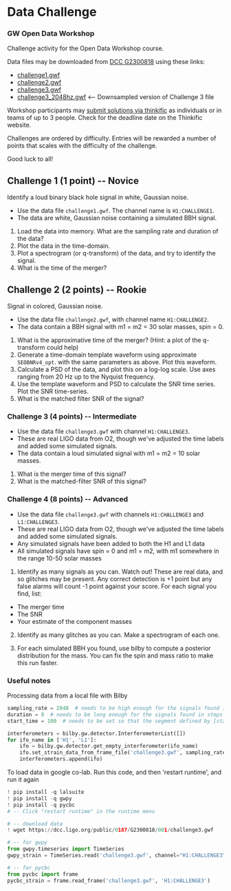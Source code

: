 # Data Challenge 

### GW Open Data Workshop

Challenge activity for the Open Data Workshop course.

Data files may be downloaded from [DCC G2300818](https://dcc.ligo.org/LIGO-G2300818/public) using these links:

* [challenge1.gwf](https://dcc.ligo.org/public/0187/G2300818/001/challenge1.gwf)
* [challenge2.gwf](https://dcc.ligo.org/public/0187/G2300818/001/challenge2.gwf)
* [challenge3.gwf](https://dcc.ligo.org/public/0187/G2300818/001/challenge3.gwf)
* [challenge3_2048hz.gwf](https://dcc.ligo.org/public/0187/G2300818/001/challenge3_2048hz.gwf)   <-- Downsampled version of Challenge 3 file

Workshop participants may [submit solutions via thinkific](https://gw-odw.thinkific.com) as individuals or in teams of up to 3 people.
Check for the deadline date on the Thinkific website.

Challenges are ordered by difficulty. Entries will be rewarded a number of
points that scales with the difficulty of the challenge. 

Good luck to all!

## Challenge 1 (1 point) -- Novice

Identify a loud binary black hole signal in white, Gaussian noise.

* Use the data file `challenge1.gwf`. The channel name is `H1:CHALLENGE1`.
* The data are white, Gaussian noise containing a simulated BBH signal.

1. Load the data into memory. What are the sampling rate and duration of the data?
2. Plot the data in the time-domain. 
3. Plot a spectrogram (or q-transform) of the data, and try to identify the signal.
4. What is the time of the merger?

## Challenge 2 (2 points) -- Rookie

Signal in colored, Gaussian noise.

* Use the data file `challenge2.gwf`, with channel name `H1:CHALLENGE2`.
* The data contain a BBH signal with m1 = m2 = 30 solar masses, spin = 0.

1. What is the approximative time of the merger? (Hint: a plot of the q-transform could help)
2. Generate a time-domain template waveform using approximate `SEOBNRv4_opt`.
   with the same parameters as above. Plot this waveform.
3. Calculate a PSD of the data, and plot this on a log-log scale.
   Use axes ranging from 20 Hz up to the Nyquist frequency.
4. Use the template waveform and PSD to calculate the SNR time series. Plot the SNR time-series.
5. What is the matched filter SNR of the signal?


### Challenge 3 (4 points) -- Intermediate

* Use the data file `challenge3.gwf` with channel `H1:CHALLENGE3`.
* These are real LIGO data from O2, though we've adjusted the time labels and 
  added some simulated signals.
* The data contain a loud simulated signal with m1 = m2 = 10 solar masses.

1. What is the merger time of this signal?
2. What is the matched-filter SNR of this signal?

### Challenge 4 (8 points) -- Advanced

* Use the data file `challenge3.gwf` with channels `H1:CHALLENGE3` and `L1:CHALLENGE3`.
* These are real LIGO data from O2, though we've adjusted the time labels and 
  added some simulated signals.
* Any simulated signals have been added to both the H1 and L1 data
* All simulated signals have spin = 0 and m1 = m2, with m1 somewhere in the range 10-50 solar masses

1. Identify as many signals as you can. Watch out! These are real data, and so glitches may be
present. Any correct detection is +1 point but any false alarms will count -1 point
against your score. For each signal you find, list:

 * The merger time
 * The SNR
 * Your estimate of the component masses

2. Identify as many glitches as you can. Make a spectrogram of each one.

3. For each simulated BBH you found, use bilby to compute a posterior
   distribution for the mass. You can fix the spin and mass ratio to make
   this run faster.
   
### Useful notes

Processing data from a local file with Bilby

```python
sampling_rate = 2048  # needs to be high enough for the signals found in steps above
duration = 8  # needs to be long enough for the signals found in steps above
start_time = 100  # needs to be set so that the segment defined by [start_time,start_time+duration] contains the signal

interferometers = bilby.gw.detector.InterferometerList([])
for ifo_name in ['H1', 'L1']:
    ifo = bilby.gw.detector.get_empty_interferometer(ifo_name)
    ifo.set_strain_data_from_frame_file('challenge3.gwf', sampling_rate, duration, start_time=start_time, channel=f'{ifo_name}:CHALLENGE3')
    interferometers.append(ifo)
```

To load data in google co-lab. Run this code, and then 'restart runtime', and run it again

```python
! pip install -q lalsuite
! pip install -q gwpy
! pip install -q pycbc
# -- Click "restart runtime" in the runtime menu

# -- download data
! wget https://dcc.ligo.org/public/0187/G2300818/001/challenge3.gwf

# -- for gwpy 
from gwpy.timeseries import TimeSeries
gwpy_strain = TimeSeries.read('challenge3.gwf', channel="H1:CHALLENGE3")

# -- for pycbc
from pycbc import frame
pycbc_strain = frame.read_frame('challenge3.gwf', 'H1:CHALLENGE3')
```
